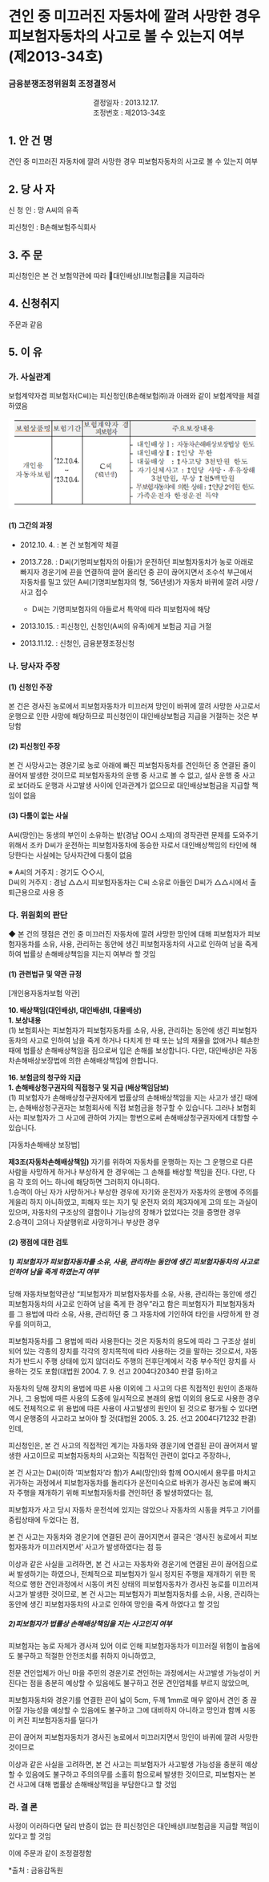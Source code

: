 # 견인 중 미끄러진 자동차에 깔려 사망한 경우 피보험자동차의 사고로 볼 수 있는지 여부(제2013-34호)


### 금융분쟁조정위원회 조정결정서

&nbsp;&nbsp;&nbsp;&nbsp;&nbsp;&nbsp;&nbsp;&nbsp;&nbsp;&nbsp; &nbsp;&nbsp;&nbsp;&nbsp;&nbsp;&nbsp;&nbsp;&nbsp;&nbsp;&nbsp; &nbsp;&nbsp;&nbsp;&nbsp;&nbsp;&nbsp;&nbsp;&nbsp;&nbsp;&nbsp; &nbsp;&nbsp;&nbsp;&nbsp;&nbsp;&nbsp;&nbsp;&nbsp;&nbsp;&nbsp;결정일자 : 2013.12.17.<br>&nbsp;&nbsp;&nbsp;&nbsp;&nbsp;&nbsp;&nbsp;&nbsp;&nbsp;&nbsp; &nbsp;&nbsp;&nbsp;&nbsp;&nbsp;&nbsp;&nbsp;&nbsp;&nbsp;&nbsp; &nbsp;&nbsp;&nbsp;&nbsp;&nbsp;&nbsp;&nbsp;&nbsp;&nbsp;&nbsp; &nbsp;&nbsp;&nbsp;&nbsp;&nbsp;&nbsp;&nbsp;&nbsp;&nbsp;&nbsp;조정번호 : 제2013-34호

## 1. 안 건 명
견인 중 미끄러진 자동차에 깔려 사망한 경우 피보험자동차의 사고로 볼 수 있는지 여부

## 2. 당 사 자 

신 청 인  :  망 A씨의 유족
              
피신청인  :  B손해보험주식회사
              
              
## 3. 주    문

피신청인은 본 건 보험약관에 따라 󰡔대인배상Ⅰ․Ⅱ보험금󰡕을 지급하라

## 4. 신청취지 

주문과 같음

## 5. 이   유 
### 가. 사실관계 

보험계약자겸 피보험자(C씨)는 피신청인(B손해보험㈜)과 아래와 같이 보험계약을 체결하였음

![alt image](https://raw.githubusercontent.com/aijinet/bodoc-claim-contents/master/contents/images/153_1.PNG)

<!--
보험상품명
보험기간
보험계약자 겸
피보험자
주요보장내용
개인용
자동차보험
'12.10.4. 
~
‘13.10.4.
C씨
(’61년생)
- 대인배상Ⅰ: 자동차손해배상보장법상 한도
- 대인배상Ⅱ: 1인당 무한
- 대물배상  : 1사고당 3천만원 한도
- 자기신체사고 : 1인당 사망․후유장해 3천만원, 부상 1천5백만원
- 무보험자동차에 의한 상해 : 1인당 2억원 한도
- 가족운전자 한정운전 특약
-->


#### (1) 그간의 과정

  * 2012.10. 4. : 본 건 보험계약 체결

  * 2013.7.28. : D씨(기명피보험자의 아들)가 운전하던 피보험자동차가 농로 아래로 빠지자 경운기에 끈을 연결하여 끌어 올리던 중 끈이 끊어지면서 조수석 부근에서 자동차를 밀고 있던 A씨(기명피보험자의 형, ’56년생)가 자동차 바퀴에 깔려 사망 / 사고 접수

      * D씨는 기명피보험자의 아들로서 특약에 따라 피보험자에 해당

  * 2013.10.15. : 피신청인, 신청인(A씨의 유족)에게 보험금 지급 거절

  * 2013.11.12. : 신청인, 금융분쟁조정신청

### 나. 당사자 주장 

#### (1) 신청인 주장 

본 건은 경사진 농로에서 피보험자동차가 미끄러져 망인이 바퀴에 깔려 사망한 사고로서 운행으로 인한 사망에 해당하므로 피신청인이 대인배상보험금 지급을 거절하는 것은 부당함

#### (2) 피신청인 주장

본 건 사망사고는 경운기로 농로 아래에 빠진 피보험자동차를 견인하던 중 연결된 줄이 끊어져 발생한 것이므로 피보험자동차의 운행 중 사고로 볼 수 없고, 설사 운행 중 사고로 보더라도 운행과 사고발생 사이에 인과관계가 없으므로 대인배상보험금을 지급할 책임이 없음 

#### (3) 다툼이 없는 사실

A씨(망인)는 동생의 부인이 소유하는 밭(경남 OO시 소재)의 경작관련 문제를 도와주기 위해서 조카 D씨가 운전하는 피보험자동차에 동승한 자로서 대인배상책임의 타인에 해당한다는 사실에는 당사자간에 다툼이 없음

※ A씨의 거주지 : 경기도  ◇◇시,<br>
 D씨의 거주지 : 경남 △△시
피보험자동차는 C씨 소유로 아들인 D씨가 △△시에서 출퇴근용으로 사용 증
                
### 다. 위원회의 판단

◆ 본 건의 쟁점은 견인 중 미끄러진 자동차에 깔려 사망한 망인에 대해 피보험자가 피보험자동차를 소유, 사용, 관리하는 동안에 생긴 피보험자동차의 사고로 인하여 남을 죽게 하여 법률상 손해배상책임을 지는지 여부라 할 것임

#### (1) 관련법규 및 약관 규정

[개인용자동차보험 약관]

**10. 배상책임(대인배상Ⅰ, 대인배상Ⅱ, 대물배상)**<br>
**1. 보상내용**<br>
(1) 보험회사는 피보험자가 피보험자동차를 소유, 사용, 관리하는 동안에 생긴 피보험자동차의 사고로 인하여 남을 죽게 하거나 다치게 한 때 또는 남의 재물을 없애거나 훼손한 때에 법률상 손해배상책임을 짐으로써 입은 손해를 보상합니다. 다만, 대인배상Ⅰ은 자동차손해배상보장법에 의한 손해배상책임에 한합니다.

**16. 보험금의 청구와 지급**<br>
**1. 손해배상청구권자의 직접청구 및 지급 (배상책임담보)**<br>
(1) 피보험자가 손해배상청구권자에게 법률상의 손해배상책임을 지는 사고가 생긴 때에는, 손해배상청구권자는 보험회사에 직접 보험금을 청구할 수 있습니다. 그러나 보험회사는 피보험자가 그 사고에 관하여 가지는 항변으로써 손해배상청구권자에게 대항할 수 있습니다.


[자동차손해배상 보장법]

**제3조(자동차손해배상책임)** 자기를 위하여 자동차를 운행하는 자는 그 운행으로 다른 사람을 사망하게 하거나 부상하게 한 경우에는 그 손해를 배상할 책임을 진다. 다만, 다음 각 호의 어느 하나에 해당하면 그러하지 아니하다.<br> 
1.승객이 아닌 자가 사망하거나 부상한 경우에 자기와 운전자가 자동차의 운행에 주의를 게을리 하지 아니하였고, 피해자 또는 자기 및 운전자 외의 제3자에게 고의 또는 과실이 있으며, 자동차의 구조상의 결함이나 기능상의 장해가 없었다는 것을 증명한 경우<br>
2.승객이 고의나 자살행위로 사망하거나 부상한 경우<br>


#### (2) 쟁점에 대한 검토


##### 1) 피보험자가 피보험자동차를 소유, 사용, 관리하는 동안에 생긴 피보험자동차의 사고로 인하여 남을 죽게 하였는지 여부

당해 자동차보험약관상 “피보험자가 피보험자동차를 소유, 사용, 관리하는 동안에 생긴 피보험자동차의 사고로 인하여 남을 죽게 한 경우”라고 함은 피보험자가 피보험자동차를 그 용법에 따라 소유, 사용, 관리하던 중 그 자동차에 기인하여 타인을 사망하게 한 경우를 의미하고,

피보험자동차를 그 용법에 따라 사용한다는 것은 자동차의 용도에 따라 그 구조상 설비되어 있는 각종의 장치를 각각의 장치목적에 따라 사용하는 것을 말하는 것으로서, 자동차가 반드시 주행 상태에 있지 않더라도 주행의 전후단계에서 각종 부수적인 장치를 사용하는 것도 포함(대법원 2004. 7. 9. 선고 2004다20340 판결 등)하고

자동차의 당해 장치의 용법에 따른 사용 이외에 그 사고의 다른 직접적인 원인이 존재하거나, 그 용법에 따른 사용의 도중에 일시적으로 본래의 용법 이외의 용도로 사용한 경우에도 전체적으로 위 용법에 따른 사용이 사고발생의 원인이 된 것으로 평가될 수 있다면 역시 운행중의 사고라고 보아야 할 것(대법원 2005. 3. 25. 선고 2004다71232 판결)인데,

피신청인은, 본 건 사고의 직접적인 계기는 자동차와 경운기에 연결된 끈이 끊어져서 발생한 사고이므로 피보험자동차의 사고와는 직접적인 관련이 없다고 주장하나, 

본 건 사고는 D씨(이하 ‘피보험자’라 함)가 A씨(망인)와 함께 OO시에서 용무를 마치고 귀가하는 과정에서 피보험자동차를 돌리다가 운전미숙으로 바퀴가 경사진 농로에 빠지자 주행을 재개하기 위해 피보험자동차를 견인하던 중 발생하였다는 점, 

피보험자가 사고 당시 자동차 운전석에 있지는 않았으나 자동차의 시동을 켜두고 기어를 중립상태에 두었다는 점, 

본 건 사고는 자동차와 경운기에 연결된 끈이 끊어지면서 결국은 ‘경사진 농로에서 피보험자동차가 미끄러지면서’ 사고가 발생하였다는 점 등

이상과 같은 사실을 고려하면, 본 건 사고는 자동차와 경운기에 연결된 끈이 끊어짐으로써 발생하기는 하였으나, 전체적으로 피보험자가 일시 정지된 주행을 재개하기 위한 목적으로 행한 견인과정에서 시동이 켜진 상태의 피보험자동차가 경사진 농로를 미끄러져 사고가 발생한 것이므로, 본 건 사고는 피보험자가 피보험자동차를 소유, 사용, 관리하는 동안에 생긴 피보험자동차의 사고로 인하여 망인을 죽게 하였다고 할 것임

##### 2)피보험자가 법률상 손해배상책임을 지는 사고인지 여부

피보험자는 농로 자체가 경사져 있어 이로 인해 피보험자동차가 미끄러질 위험이 높음에도 불구하고 적절한 안전조치를 취하지 아니하였고,

전문 견인업체가 아닌 마을 주민의 경운기로 견인하는 과정에서는 사고발생 가능성이 커진다는 점을 충분히 예상할 수 있음에도 불구하고 전문 견인업체를 부르지 않았으며,

피보험자동차와 경운기를 연결한 끈이 넓이 5cm, 두께 1mm로 매우 얇아서 견인 중 끊어질 가능성을 예상할 수 있음에도 불구하고 그에 대비하지 아니하고 망인과 함께 시동이 켜진 피보험자동차를 밀다가

끈이 끊어져 피보험자동차가 경사진 농로에서 미끄러지면서 망인이 바퀴에 깔려 사망한 것이므로 

이상과 같은 사실을 고려하면, 본 건 사고는 피보험자가 사고발생 가능성을 충분히 예상할 수 있음에도 불구하고 주의의무를 소홀히 함으로써 발생한 것이므로, 피보험자는 본 건 사고에 대해 법률상 손해배상책임을 부담한다고 할 것임

                                                                 
### 라. 결 론   
사정이 이러하다면 달리 반증이 없는 한 피신청인은 대인배상Ⅰ․Ⅱ보험금을 지급할 책임이 있다고 할 것임

이에 주문과 같이 조정결정함


*출처 : 금융감독원
